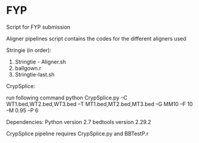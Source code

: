 # FYP
Script for FYP submission

Aligner pipelines script contains the codes for the different aligners used

Stringie (in order):
  1. Stringtie - Aligner.sh
  2. ballgown.r
  3. Stringtie-last.sh


CrypSplice:

run following command
python CrypSplice.py –C WT1.bed,WT2.bed,WT3.bed –T MT1.bed,MT2.bed,MT3.bed –G MM10 –F 10 –M 0.95 –P 6
  
Dependencies:
Python version 2.7
bedtools version 2.29.2

CrypSplice pipeline requires CrypSplice.py and BBTestP.r 
